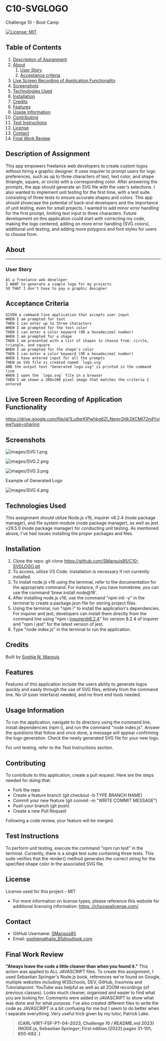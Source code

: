 # C10-SVGLOGO
Challenge 10 - Boot Camp

[![License: MIT](https://img.shields.io/badge/License-MIT-yellow.svg)](https://opensource.org/licenses/MIT)

## Table of Contents

  1. [Description of Assignment](#description-of-assignment)
  2. [About](#about)
      1. [User Story](#user-story)
      2. [Acceptance criteria](#acceptance-criteria)
  3. [Live Screen Recording of Application Functionality](#live-screen-recording-of-application-functionality)
  4. [Screenshots](#screenshots)
  5. [Technologies Used](#technologies-used)
  6. [Installation](#installation)
  7. [Credits](#credits)
  8. [Features](#features)
  9. [Usage Information](#usage-information)
 10. [Contributing](#contribution-guidelines)
 11. [Test Instructions](#test-instructions)
 12. [License](#license)
 13. [Contact](#Contact)
 14. [Final Work Review](#final-work-review)


## Description of Assignment

This app empowers freelance web developers to create custom logos without hiring a graphic designer. It uses inquirer to prompt users for logo preferences, such as up to three characters of text, text color, and shape (triangle, square, or circle) with a corresponding color. After answering the prompts, the app should generate an SVG file with the user's selections. I also wanted to implement unit testing for the first time, with a test suite consisting of three tests to ensure accurate shapes and colors. This app should showcase the potential of back-end developers and the importance of unit testing, even for small projects. I wanted to add minor error handling for the first prompt, limiting text input to three characters. Future development on this application could start with correcting my code, making the logo centered, adding on more error handling (SVG colors), additional unit testing, and adding more polygons and font styles for users to choose from.   

## About 

---
### User Story

```
AS a freelance web developer
I WANT to generate a simple logo for my projects
SO THAT I don't have to pay a graphic designer
```

## Acceptance Criteria

```
GIVEN a command-line application that accepts user input
WHEN I am prompted for text
THEN I can enter up to three characters
WHEN I am prompted for the text color
THEN I can enter a color keyword (OR a hexadecimal number)
WHEN I am prompted for a shape
THEN I am presented with a list of shapes to choose from: circle, triangle, and square
WHEN I am prompted for the shape's color
THEN I can enter a color keyword (OR a hexadecimal number)
WHEN I have entered input for all the prompts
THEN an SVG file is created named `logo.svg`
AND the output text "Generated logo.svg" is printed in the command line
WHEN I open the `logo.svg` file in a browser
THEN I am shown a 300x200 pixel image that matches the criteria I entered
```

## Live Screen Recording of Application Functionality

https://drive.google.com/file/d/1Lu9qrKlPwhbg6ZI_Nemr2Hk3XCMt72mP/view?usp=sharing

## Screenshots

![images/SVG.1.png](images/SVG.1.png)

![images/SVG.2.png](images/SVG.2.png)

![images/SVG.3.png](images/SVG.3.png)

Example of Generated Logo

![images/SVG.4.png](images/SVG.4.png)

## Technologies Used

This assignment should utilize Node.js v16, inquirer v8.2.4 (node package manager), and file system module (node package manager), as well as jest v29.5.0 (node package manager) for conducting unit testing. As mentioned above, I've had issues installing the proper packages and files.

## Installation

1. Clone the repo:
   git clone https://github.com/SMarquis85/C10-SVGLOGO.git
2. To access, utilize VS Code. Installation is necessary if not currently installed.
3. To install node.js v16 using the terminal, refer to the documentation for the appropriate command. For instance, if you have homebrew, you can use the command 'brew install node@16'.
4. After installing node.js v16, use the command "npm init -y" in the terminal to create a package.json file for storing project files.
5. Using the terminal, run "npm i" to install the application's dependencies. For inquirer and jest, developers can install them directly from the command line using "npm i inquirer@8.2.4" for version 8.2.4 of inquirer and "npm i jest" for the latest version of jest.
6. Type "node index.js" in the terminal to run the application.

## Credits

  Built by [Sophie N. Marquis](https://github.com/SMarquis85) 

## Features

Features of this application include the users ability to generate logos quickly and easily through the use of SVG files, entirely from the command line. No UI (user interface) needed, and no front end tools needed.  

## Usage Information

To run the application, navigate to its directory using the command line, install dependencies (npm i), and run the command "node index.js". Answer the questions that follow and once done, a message will appear confirming the logo generation. Check the newly generated SVG file for your new logo.

For unit testing, refer to the Test Instructions section.

## Contributing

  To contribute to this application, create a pull request.
  Here are the steps needed for doing that:
  - Fork the repo
  - Create a feature branch (git checkout -b TYPE BRANCH NAME)
  - Commit your new feature (git commit -m "WRITE COMMIT MESSAGE")
  - Push your branch (git push)
  - Create a new Pull Request

  Following a code review, your feature will be merged.

## Test Instructions

To perform unit testing, execute the command "npm run test" in the terminal. Currently, there is a single test suite containing three tests. This suite verifies that the render() method generates the correct string for the specified shape color in the associated SVG file.


## License

License used for this project - MIT
  * For more information on license types, please reference this website
  for additional licensing information: [https: //choosealicense.com/](https://choosealicense.com/).


## Contact

  * GitHub Username: [SMarquis85](https://github.com/SMarquis85)
  * Email: sophienathalie_85@outlook.com

## Final Work Review

**"Always leave the code a little cleaner than when you found it."**  This action was applied to ALL JAVASCRIPT files. To create this assignment, I used Sebastian Springer's Node.js book, references we're found on Google, multiple websites including W3Schools, DEV, GitHub, Insomnia and Tutorialspoint. YouTube was helpful as well as all ZOOM recordings (of previous classes). Looks much cleaner, organised and easier to find what you are looking for. Comments were added in JAVASCRIPT to show what was done and for what purpose. I've also created different files to write the code as JAVASCRIPT is a bit confusing for me but I seem to do better when I separate everything. Very useful trick given by my tutor, Patrick Lake.

> **(CARL-VIRT-FSF-PT-04-2023, Challenge 10 / README.md 2023)**
> **(NODE.js, Sebastian Springer; First edition (2022) pages 31-101, 655-682. )**